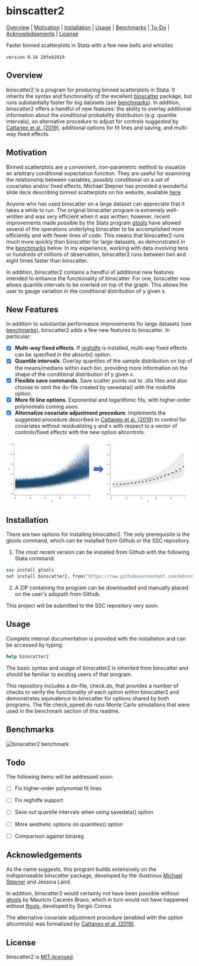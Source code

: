 
binscatter2
=================================

[Overview](#overview)
| [Motivation](#motivation)
| [Installation](#installation)
| [Usage](#usage)
| [Benchmarks](#benchmarks)
| [To-Do](#todo)
| [Acknowledgements](#acknowledgements)
| [License](#license)

Faster binned scatterplots in Stata with a few new bells and whistles

`version 0.16 28feb2019`


Overview
---------------------------------

binscatter2 is a program for producing binned scatterplots in Stata. It inherits the syntax and functionality of the excellent [binscatter](https://github.com/michaelstepner/binscatter) package, but runs substantially faster for big datasets (see [benchmarks](#benchmarks)). In addition, binscatter2 offers a handful of new features: the ability to overlay additional information about the conditional probability distribution (e.g. quantile intervals), an alternative procedure to adjust for controls suggested by [Cattaneo et al. (2019)](https://sites.google.com/site/nppackages/binsreg/Cattaneo-Crump-Farrell-Feng_2019_Binscatter.pdf), additional options for fit lines and saving, and multi-way fixed effects.

Motivation
---------------------------------

Binned scatterplots are a convenient, non-parametric method to visualize an arbitrary conditional expectation function. They are useful for examining the relationship between variables, possibly conditional on a set of covariates and/or fixed effects. Michael Stepner has provided a wonderful slide deck describing binned scatterplots on his website, available [here](https://michaelstepner.com/binscatter/binscatter-StataConference2014.pdf). 

Anyone who has used binscatter on a large dataset can appreciate that it takes a while to run. The original binscatter program is extremely well-written and was very efficient when it was written; however, recent improvements made possible by the Stata program [gtools](https://github.com/mcaceresb/stata-gtools) have allowed several of the operations underlying binscatter to be accomplished more efficiently and with fewer lines of code. This means that binscatter2 runs much more quickly than binscatter for large datasets, as demonstrated in the [benchmarks](#benchmarks) below. In my experience, working with data involving tens or hundreds of millions of observation, binscatter2 runs between two and eight times faster than binscatter.

In addition, binscatter2 contains a handful of additional new features intended to enhance the functionality of binscatter. For one, binscatter now allows quantile intervals to be overlaid on top of the graph. This allows the user to gauge variation in the conditional distribution of y given x.



New Features
---------------------------------

In addition to substantial performance improvements for large datasets (see [benchmarks](#benchmarks)), binscatter2 adds a few new features to binscatter. In particular:

- [x] **Multi-way fixed effects**. If [reghdfe](https://github.com/sergiocorreia/reghdfe) is installed, multi-way fixed effects can be specified in the absorb() option.
- [x] **Quantile intervals**. Overlay quantiles of the sample distribution on top of the means/medians within each bin, providing more information on the shape of the conditional distribution of y given x.
- [x] **Flexible save commands**. Save scatter points out to .dta files and also choose to omit the do-file created by savedata() with the nodofile option.
- [x] **More fit line options**. Exponential and logarithmic fits, with higher-order polynomials coming soon.
- [x] **Alternative covariate adjustment procedure**. Implements the suggested procedure described in [Cattaneo et al. (2019)](https://sites.google.com/site/nppackages/binsreg/Cattaneo-Crump-Farrell-Feng_2019_Binscatter.pdf) to control for covariates without residualizing y and x with respect to a vector of controls/fixed effects with the new option altcontrols. 

![binscatter2 demo](benchmarks/ex.png "binscatter2 demo")


Installation
---------------------------------

There are two options for installing binscatter2. The only prerequisite is the gtools command, which can be installed from Github or the SSC repository.


1. The most recent version can be installed from Github with the following Stata command:

```stata
ssc install gtools
net install binscatter2, from("https://raw.githubusercontent.com/mdroste/stata-binscatter2/master/")
```

2. A ZIP containing the program can be downloaded and manually placed on the user's adopath from Github.

This project will be submitted to the SSC repository very soon.


Usage
---------------------------------

Complete internal documentation is provided with the installation and can be accessed by typing:
```stata
help binscatter2
````

The basic syntax and usage of binscatter2 is inherited from binscatter and should be familiar to existing users of that program.

This repository includes a do-file, check.do, that provides a number of checks to verify the functionality of each option within binscatter2 and demonstrates equivalence to binscatter for options shared by both programs. The file check_speed.do runs Monte Carlo simulations that were used in the benchmark section of this readme.



Benchmarks
---------------------------------

![binscatter2 benchmark](benchmarks/benchmarks.png "binscatter2 benchmark")


  
Todo
---------------------------------

The following items will be addressed soon:

- [ ] Fix higher-order polynomial fit lines
- [ ] Fix reghdfe support
- [ ] Save out quantile intervals when using savedata() option
- [ ] More aesthetic options on quantiles() option
- [ ] Comparison against binsreg


Acknowledgements
---------------------------------

As the name suggests, this program builds extensively on the indispenseable binscatter package, developed by the illustrious [Michael Stepner](https://github.com/michaelstepner) and Jessica Laird. 

In addition, binscatter2 would certainly not have been possible without [gtools](https://github.com/mcaceresb/stata-gtools) by Mauricio Caceres Bravo, which in turn would not have happened without [ftools](https://github.com/sergiocorreia/ftools), developed by Sergio Correa.

The alternative covariate adjustment procedure (enabled with the option altcontrols) was formalized by [Cattaneo et al. (2019)](https://sites.google.com/site/nppackages/binsreg/Cattaneo-Crump-Farrell-Feng_2019_Binscatter.pdf).


License
---------------------------------

binscatter2 is [MIT-licensed](https://github.com/mdroste/stata-binscatter2/blob/master/LICENSE).
